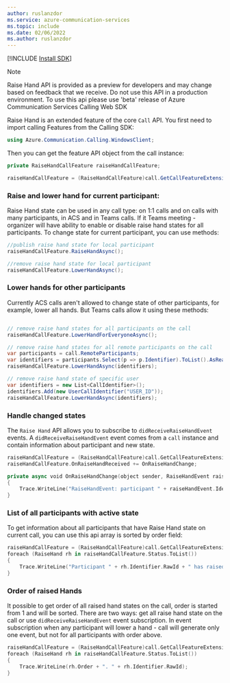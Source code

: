 ```yaml
---
author: ruslanzdor
ms.service: azure-communication-services
ms.topic: include
ms.date: 02/06/2022
ms.author: ruslanzdor
---
```

[!INCLUDE [Install SDK](../install-sdk/install-sdk-windows.md)]

> [!NOTE]
> Raise Hand API is provided as a preview for developers and may change based on feedback that we receive. Do not use this API in a production environment. To use this api please use 'beta' release of Azure Communication Services Calling Web SDK

Raise Hand is an extended feature of the core `Call` API. You first need to import calling Features from the Calling SDK:

```csharp
using Azure.Communication.Calling.WindowsClient;
```

Then you can get the feature API object from the call instance:

```csharp
private RaiseHandCallFeature raiseHandCallFeature;

raiseHandCallFeature = (RaiseHandCallFeature)call.GetCallFeatureExtension(CallFeatureType.RaiseHand);
```

### Raise and lower hand for current participant:
Raise Hand state can be used in any call type: on 1:1 calls and on calls with many participants, in ACS and in Teams calls.
If it Teams meeting - organizer will have ability to enable or disable raise hand states for all participants.
To change state for current participant, you can use methods:
```csharp
//publish raise hand state for local participant
raiseHandCallFeature.RaiseHandAsync();

//remove raise hand state for local participant
raiseHandCallFeature.LowerHandAsync();

```

### Lower hands for other participants
Currently ACS calls aren't allowed to change state of other participants, for example, lower all hands. But Teams calls allow it using these methods:
```csharp

// remove raise hand states for all participants on the call
raiseHandCallFeature.LowerHandForEveryoneAsync();

// remove raise hand states for all remote participants on the call
var participants = call.RemoteParticipants;
var identifiers = participants.Select(p => p.Identifier).ToList().AsReadOnly();
raiseHandCallFeature.LowerHandAsync(identifiers);

// remove raise hand state of specific user
var identifiers = new List<CallIdentifier>();
identifiers.Add(new UserCallIdentifier("USER_ID"));
raiseHandCallFeature.LowerHandAsync(identifiers);
```

### Handle changed states
The `Raise Hand` API allows you to subscribe to `didReceiveRaiseHandEvent` events. A `didReceiveRaiseHandEvent` event comes from a `call` instance and contain information about participant and new state.
```swift
raiseHandCallFeature = (RaiseHandCallFeature)call.GetCallFeatureExtension(CallFeatureType.RaiseHand);
raiseHandCallFeature.OnRaiseHandReceived += OnRaiseHandChange;

private async void OnRaiseHandChange(object sender, RaiseHandEvent raiseHandEvent)
{
    Trace.WriteLine("RaiseHandEvent: participant " + raiseHandEvent.Identifier + " is raised hand " + raiseHandEvent.IsRaised);
}
```

### List of all participants with active state
To get information about all participants that have Raise Hand state on current call, you can use this api array is sorted by order field:
```swift
raiseHandCallFeature = (RaiseHandCallFeature)call.GetCallFeatureExtension(CallFeatureType.RaiseHand);
foreach (RaiseHand rh in raiseHandCallFeature.Status.ToList())
{
    Trace.WriteLine("Participant " + rh.Identifier.RawId + " has raised hand ");
}
```

### Order of raised Hands
It possible to get order of all raised hand states on the call, order is started from 1 and will be sorted.
There are two ways: get all raise hand state on the call or use `didReceiveRaiseHandEvent` event subscription.
In event subscription when any participant will lower a hand - call will generate only one event, but not for all participants with order above.

```swift
raiseHandCallFeature = (RaiseHandCallFeature)call.GetCallFeatureExtension(CallFeatureType.RaiseHand);
foreach (RaiseHand rh in raiseHandCallFeature.Status.ToList())
{
    Trace.WriteLine(rh.Order + ". " + rh.Identifier.RawId);
}
```
